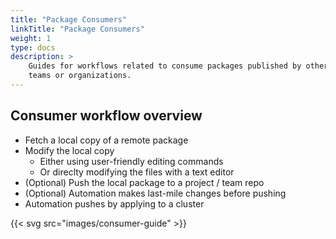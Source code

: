 ```yaml
---
title: "Package Consumers"
linkTitle: "Package Consumers"
weight: 1
type: docs
description: >
    Guides for workflows related to consume packages published by other
    teams or organizations.
---
```


## Consumer workflow overview

- Fetch a local copy of a remote package
- Modify the local copy
  - Either using user-friendly editing commands
  - Or direclty modifying the files with a text editor
- (Optional) Push the local package to a project / team repo
- (Optional) Automation makes last-mile changes before pushing
- Automation pushes by applying to a cluster

{{< svg src="images/consumer-guide" >}}
